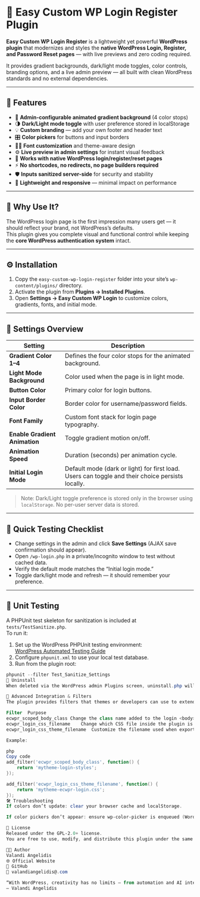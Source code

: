 # 🧩 Easy Custom WP Login Register Plugin

**Easy Custom WP Login Register** is a lightweight yet powerful **WordPress plugin** that modernizes and styles the **native WordPress Login, Register, and Password Reset pages** — with live previews and zero coding required.

It provides gradient backgrounds, dark/light mode toggles, color controls, branding options, and a live admin preview — all built with clean WordPress standards and no external dependencies.

---

## 🚀 Features

- 🎨 **Admin-configurable animated gradient background** (4 color stops)
- 🌗 **Dark/Light mode toggle** with user preference stored in localStorage
- 💡 **Custom branding** — add your own footer and header text
- 🎛️ **Color pickers** for buttons and input borders
- 🧑‍💻 **Font customization** and theme-aware design
- ⚙️ **Live preview in admin settings** for instant visual feedback
- 🔐 **Works with native WordPress login/register/reset pages**
- ⚡ **No shortcodes, no redirects, no page builders required**
- 🛡️ **Inputs sanitized server-side** for security and stability
- 🔄 **Lightweight and responsive** — minimal impact on performance

---

## 🧠 Why Use It?

The WordPress login page is the first impression many users get — it should reflect your brand, not WordPress’s defaults.  
This plugin gives you complete visual and functional control while keeping the **core WordPress authentication system** intact.

---

## ⚙️ Installation

1. Copy the `easy-custom-wp-login-register` folder into your site’s `wp-content/plugins/` directory.  
2. Activate the plugin from **Plugins → Installed Plugins**.  
3. Open **Settings → Easy Custom WP Login** to customize colors, gradients, fonts, and initial mode.  

---

## 🧰 Settings Overview

| Setting | Description |
|----------|-------------|
| **Gradient Color 1–4** | Defines the four color stops for the animated background. |
| **Light Mode Background** | Color used when the page is in light mode. |
| **Button Color** | Primary color for login buttons. |
| **Input Border Color** | Border color for username/password fields. |
| **Font Family** | Custom font stack for login page typography. |
| **Enable Gradient Animation** | Toggle gradient motion on/off. |
| **Animation Speed** | Duration (seconds) per animation cycle. |
| **Initial Login Mode** | Default mode (dark or light) for first load. Users can toggle and their choice persists locally. |

> Note: Dark/Light toggle preference is stored only in the browser using `localStorage`. No per-user server data is stored.

---

## 🧾 Quick Testing Checklist

- Change settings in the admin and click **Save Settings** (AJAX save confirmation should appear).  
- Open `/wp-login.php` in a private/incognito window to test without cached data.  
- Verify the default mode matches the “Initial login mode.”  
- Toggle dark/light mode and refresh — it should remember your preference.  

---

## 🧪 Unit Testing

A PHPUnit test skeleton for sanitization is included at `tests/TestSanitize.php`.  
To run it:

1. Set up the WordPress PHPUnit testing environment:  
   [WordPress Automated Testing Guide](https://make.wordpress.org/core/handbook/testing/automated-testing/phpunit/)
2. Configure `phpunit.xml` to use your local test database.
3. Run from the plugin root:

```powershell
phpunit --filter Test_Sanitize_Settings
🧼 Uninstall
When deleted via the WordPress admin Plugins screen, uninstall.php will remove all stored plugin options (ecwpr_settings) from the database.

🧩 Advanced Integration & Filters
The plugin provides filters that themes or developers can use to extend functionality:

Filter	Purpose
ecwpr_scoped_body_class	Change the class name added to the login <body> (default: ecwpr-customized).
ecwpr_login_css_filename	Change which CSS file inside the plugin is enqueued.
ecwpr_login_css_theme_filename	Customize the filename used when exporting CSS into the theme (default: ecwpr-login.css).

Example:

php
Copy code
add_filter('ecwpr_scoped_body_class', function() {
    return 'mytheme-login-styles';
});

add_filter('ecwpr_login_css_theme_filename', function() {
    return 'mytheme-ecwpr-login.css';
});
🛠 Troubleshooting
If colors don’t update: clear your browser cache and localStorage.

If color pickers don’t appear: ensure wp-color-picker is enqueued (WordPress core provides it).

📄 License
Released under the GPL-2.0+ license.
You are free to use, modify, and distribute this plugin under the same license.

👨‍💻 Author
Valandi Angelidis
🌐 Official Website
💼 GitHub
📧 valandiangelidis@.com

“With WordPress, creativity has no limits — from automation and AI integrations to complete digital ecosystems.”
— Valandi Angelidis